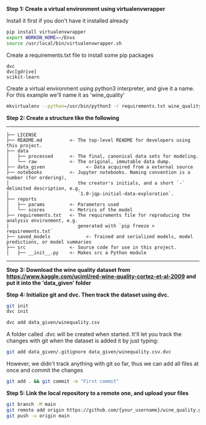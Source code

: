 **Step 1: Create a virtual environment using virtualenvwrapper**

Install it first if you don't have it installed already

```bash
pip install virtualenvwrapper
export WORKON_HOME=~/Envs
source /usr/local/bin/virtualenvwrapper.sh
```

Create a requirements.txt file to install some pip packages
```
dvc
dvc[gdrive]
scikit-learn
```

Create a virtual environment using python3 interpreter, and give it a name.
For this example we'll name it as 'wine_quality'

```bash
mkvirtualenv --python=/usr/bin/python3 -r requirements.txt wine_quality  
```

**Step 2: Create a structure like the following**

------------
    ├── LICENSE
    ├── README.md          <- The top-level README for developers using this project.
    ├── data
    │   ├── processed      <- The final, canonical data sets for modeling.
    │   └── raw            <- The original, immutable data dump.
    ├── data_given               <- Data acquired from a external source
    ├── notebooks          <- Jupyter notebooks. Naming convention is a number (for ordering),
    │                         the creator's initials, and a short `-` delimited description, e.g.
    │                         `1.0-jqp-initial-data-exploration`.
    ├── reports
    │   ├── params         <- Parameters used 
    │   └── scores         <- Metrics of the model
    ├── requirements.txt   <- The requirements file for reproducing the analysis environment, e.g.
    │                         generated with `pip freeze > requirements.txt`
    ├── saved_models             <- Trained and serialized models, model predictions, or model summaries
    ├── src                <- Source code for use in this project.
    │   ├── __init__.py    <- Makes src a Python module
------------

**Step 3: Download the wine quality dataset from https://www.kaggle.com/uciml/red-wine-quality-cortez-et-al-2009 and put it into the 'data_given' folder**

**Step 4: Initialize git and dvc. Then track the dataset using dvc.**

```bash
git init
dvc init

dvc add data_given/winequality.csv
```

A folder called .dvc will be created when started. It'll let you track the changes with git when the dataset is added it by just typing:

```bash
git add data_given/.gitignore data_given/winequality.csv.dvc
```

However, we didn't track anything with git so far, thus we can add all files at once and commit the changes

```bash
git add . && git commit -m "First commit"
```

**Step 5: Link the local repository to a remote one, and upload your files**

```bash
git branch -M main
git remote add origin https://github.com/{your_username}/wine_quality.git
git push -u origin main
```
